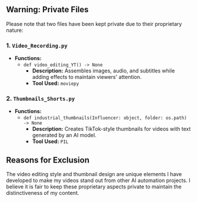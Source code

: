 ## Warning: Private Files

Please note that two files have been kept private due to their proprietary nature:

### 1. `Video_Recording.py`
- **Functions:**
  - `def video_editing_YT() -> None`
    - **Description:** Assembles images, audio, and subtitles while adding effects to maintain viewers' attention.
    - **Tool Used:** `moviepy`

### 2. `Thumbnails_Shorts.py`
- **Functions:**
  - `def industrial_thumbnails(Influencer: object, folder: os.path) -> None`
    - **Description:** Creates TikTok-style thumbnails for videos with text generated by an AI model.
    - **Tool Used:** `PIL`


## Reasons for Exclusion

The video editing style and thumbnail design are unique elements I have developed to make my videos stand out from other AI automation projects. I believe it is fair to keep these proprietary aspects private to maintain the distinctiveness of my content.


